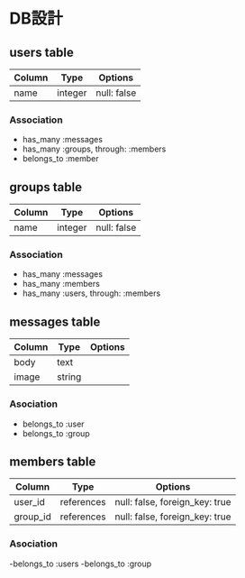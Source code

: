 # DB設計

## users table

|Column|Type|Options|
|------|----|-------|
|name|integer|null: false|


### Association

- has_many :messages
- has_many :groups, through: :members
- belongs_to :member

## groups table

|Column|Type|Options|
|------|----|-------|
|name|integer|null: false|


### Association
- has_many :messages
- has_many :members
- has_many :users, through: :members


## messages table

|Column|Type|Options|
|------|----|-------|
|body|text| |
|image|string| |


### Asociation

- belongs_to :user
- belongs_to :group


## members table

|Column|Type|Options|
|------|----|-------|
|user_id|references|null: false, foreign_key: true|
|group_id|references|null: false, foreign_key: true|

### Asociation
-belongs_to :users
-belongs_to :group
